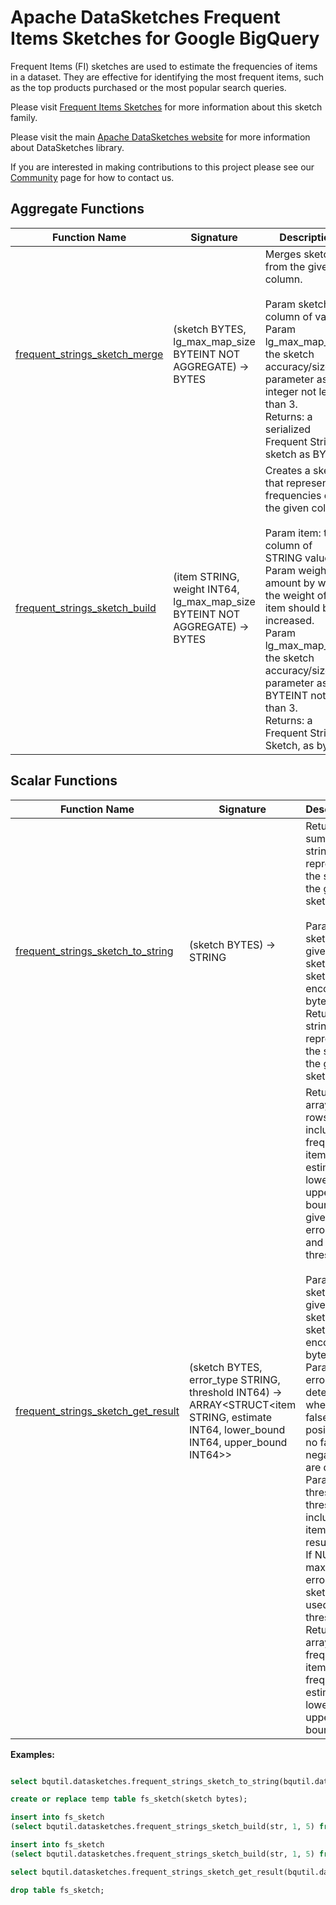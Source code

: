 <!--
    Licensed to the Apache Software Foundation (ASF) under one
    or more contributor license agreements.  See the NOTICE file
    distributed with this work for additional information
    regarding copyright ownership.  The ASF licenses this file
    to you under the Apache License, Version 2.0 (the
    "License"); you may not use this file except in compliance
    with the License.  You may obtain a copy of the License at

      http://www.apache.org/licenses/LICENSE-2.0

    Unless required by applicable law or agreed to in writing,
    software distributed under the License is distributed on an
    "AS IS" BASIS, WITHOUT WARRANTIES OR CONDITIONS OF ANY
    KIND, either express or implied.  See the License for the
    specific language governing permissions and limitations
    under the License.
-->

# Apache DataSketches Frequent Items Sketches for Google BigQuery

Frequent Items (FI) sketches are used to estimate the
frequencies of items in a dataset. They are effective for identifying the most
frequent items, such as the top products purchased or the most popular search
queries.

Please visit 
[Frequent Items Sketches](https://datasketches.apache.org/docs/Frequency/FrequencySketches.html) 
for more information about this sketch family.

Please visit the main 
[Apache DataSketches website](https://datasketches.apache.org) 
for more information about DataSketches library.

If you are interested in making contributions to this project please see our 
[Community](https://datasketches.apache.org/docs/Community/) 
page for how to contact us.

## Aggregate Functions
| Function Name | Signature | Description |
|---|---|---|
| [frequent_strings_sketch_merge](../fi/sqlx/frequent_strings_sketch_merge.sqlx) | (sketch BYTES, lg_max_map_size BYTEINT NOT AGGREGATE) -> BYTES | Merges sketches from the given column.<br><br>Param sketch: the column of values.<br>Param lg\_max\_map\_size: the sketch accuracy/size parameter as an integer not less than 3.<br>Returns: a serialized Frequent Strings sketch as BYTES. |
| [frequent_strings_sketch_build](../fi/sqlx/frequent_strings_sketch_build.sqlx) | (item STRING, weight INT64, lg_max_map_size BYTEINT NOT AGGREGATE) -> BYTES | Creates a sketch that represents frequencies of the given column.<br><br>Param item: the column of STRING values.<br>Param weight: the amount by which the weight of the item should be increased.<br>Param lg\_max\_map\_size: the sketch accuracy/size parameter as a BYTEINT not less than 3.<br>Returns: a Frequent Strings Sketch, as bytes. |

## Scalar Functions
| Function Name | Signature | Description |
|---|---|---|
| [frequent_strings_sketch_to_string](../fi/sqlx/frequent_strings_sketch_to_string.sqlx) | (sketch BYTES) -> STRING | Returns a summary string that represents the state of the given sketch.<br><br>Param sketch: the given sketch as sketch encoded bytes.<br>Returns: a string that represents the state of the given sketch. |
| [frequent_strings_sketch_get_result](../fi/sqlx/frequent_strings_sketch_get_result.sqlx) | (sketch BYTES, error_type STRING, threshold INT64) -> ARRAY<STRUCT<item STRING, estimate INT64, lower_bound INT64, upper_bound INT64>> | Returns an array of rows that include frequent items, estimates, lower and upper bounds<br>given an error\_type and a threshold.<br><br>Param sketch: the given sketch as sketch encoded bytes.<br>Param error\_type: determines whether no false positives or no false negatives are desired.<br>Param threshold: a threshold to include items in the result list.<br>If NULL, the maximum error of the sketch is used as a threshold.<br>Returns: an array of frequent items with frequency estimates, lower and upper bounds. |

**Examples:**

```sql

select bqutil.datasketches.frequent_strings_sketch_to_string(bqutil.datasketches.frequent_strings_sketch_build(str, 1, 5)) from unnest(["a", "b", "c"]) as str;

create or replace temp table fs_sketch(sketch bytes);

insert into fs_sketch
(select bqutil.datasketches.frequent_strings_sketch_build(str, 1, 5) from unnest(["a", "b", "c", "d"]) as str);

insert into fs_sketch
(select bqutil.datasketches.frequent_strings_sketch_build(str, 1, 5) from unnest(["a", "a", "c"]) as str);

select bqutil.datasketches.frequent_strings_sketch_get_result(bqutil.datasketches.frequent_strings_sketch_merge(sketch, 5), "NO_FALSE_NEGATIVES", null) from fs_sketch;

drop table fs_sketch;
```

